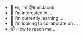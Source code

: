 - 👋 Hi, I’m @ImmJacob
- 👀 I’m interested in ...
- 🌱 I’m currently learning ...
- 💞️ I’m looking to collaborate on ...
- 📫 How to reach me ...

<!---
ImmJacob/ImmJacob is a ✨ special ✨ repository because its `README.md` (this file) appears on your GitHub profile.
You can click the Preview link to take a look at your changes.
--->
